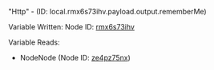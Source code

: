 "Http" - (ID: local.rmx6s73ihv.payload.output.rememberMe)

Variable Written:
Node ID: [rmx6s73ihv](../nodes/rmx6s73ihv.md)

Variable Reads:
* NodeNode (Node ID: [ze4pz75nx](../nodes/ze4pz75nx.md))
